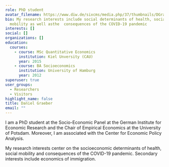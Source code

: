 ```yaml
---
role: PhD student
avatar_filename: https://www.diw.de/sixcms/media.php/37/thumbnails/DGraeber.jpg.546438.jpg
bio: My research interests include social determinants of health, social
  mobility as well asthe  consequences of the COVID-19 pandemic
interests: []
social: []
organizations: []
education:
  courses:
    - course: MSc Quantitative Economics
      institution: Kiel Unversity (CAU)
      year: 2015
    - course: BA Socioeconomics
      institution: University of Hamburg
      year: 2012
superuser: true
user_groups:
  - Researchers
  - Visitors
highlight_name: false
title: Daniel Graeber
email: ""
---
```

I am a PhD student at the Socio-Economic Panel at the German Institute for Economic Research and the Chair of Empirical Economics at the University of Potsdam. Moreover, I am associated with the Center for Economic Policy Analysis.

My research interests center on the socioeconomic determinants of health, social mobility and consequences of the COVID-19 pandemic. Secondary interests include economics of immigration.